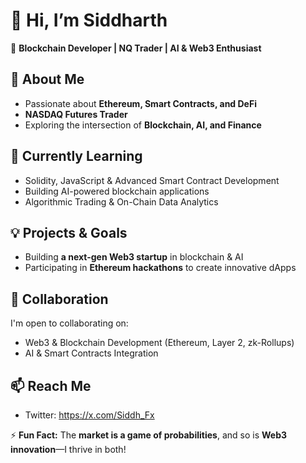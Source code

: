 # 👋 Hi, I’m Siddharth

🚀 **Blockchain Developer | NQ Trader | AI & Web3 Enthusiast**  

## 👀 About Me  
- Passionate about **Ethereum, Smart Contracts, and DeFi**  
- **NASDAQ Futures Trader** 
- Exploring the intersection of **Blockchain, AI, and Finance**  

## 🌱 Currently Learning  
- Solidity, JavaScript & Advanced Smart Contract Development  
- Building AI-powered blockchain applications  
- Algorithmic Trading & On-Chain Data Analytics  

## 💡 Projects & Goals  
- Building **a next-gen Web3 startup** in blockchain & AI   
- Participating in **Ethereum hackathons** to create innovative dApps  

## 💞️ Collaboration  
I'm open to collaborating on:  
- Web3 & Blockchain Development (Ethereum, Layer 2, zk-Rollups)  
- AI & Smart Contracts Integration    

## 📫 Reach Me  
- Twitter:  https://x.com/Siddh_Fx 

⚡ **Fun Fact:** The **market is a game of probabilities**, and so is **Web3 innovation**—I thrive in both!  
